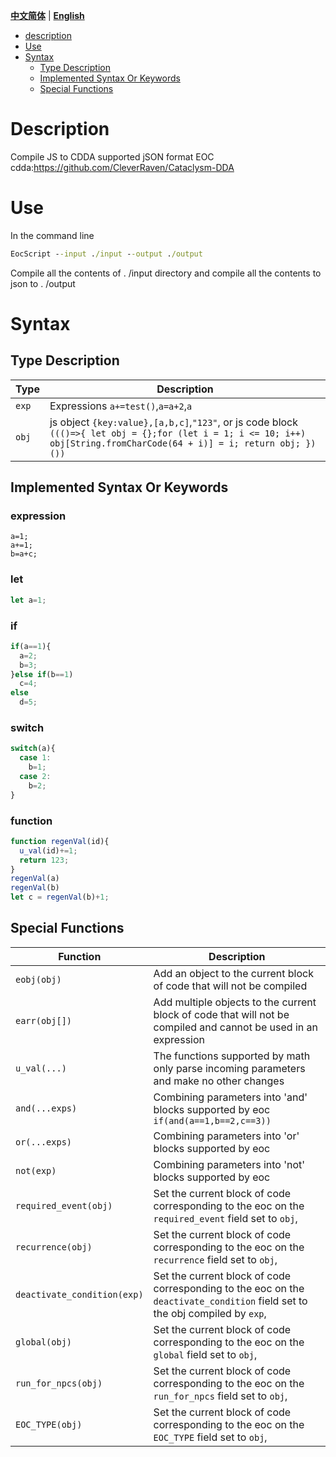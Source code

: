 
[**中文简体**](./README.md) | [**English**](./README_EN.md)


- [description](#Description)
- [Use](#Use)
- [Syntax](#syntax)
  - [Type Description](#type-description)
  - [Implemented Syntax Or Keywords](#implemented-syntax-or-keywords)
  - [Special Functions](#special-functions)

# Description
Compile JS to CDDA supported jSON format EOC  
cdda:https://github.com/CleverRaven/Cataclysm-DDA

# Use
In the command line
```bat
EocScript --input ./input --output ./output
```
Compile all the contents of . /input directory and compile all the contents to json to . /output

# Syntax
## Type Description
Type | Description
--- | ---
`exp` | Expressions `a+=test()`,`a=a+2`,`a`
`obj` | js object `{key:value},[a,b,c]`,`"123"`, or js code block `((()=>{ let obj = {};for (let i = 1; i <= 10; i++) obj[String.fromCharCode(64 + i)] = i; return obj; })())`

## Implemented Syntax Or Keywords
### expression
```
a=1;
a+=1;
b=a+c;
```
### let
```js
let a=1;
```
### if
```js
if(a==1){
  a=2;
  b=3;
}else if(b==1)
  c=4;
else
  d=5;
```
### switch
```js
switch(a){
  case 1:
    b=1;
  case 2:
    b=2;
}
```
### function
```js
function regenVal(id){
  u_val(id)+=1;
  return 123;
}
regenVal(a)
regenVal(b)
let c = regenVal(b)+1;
```

## Special Functions
Function | Description
--- | ---
`eobj(obj)`                 |Add an object to the current block of code that will not be compiled
`earr(obj[])`               |Add multiple objects to the current block of code that will not be compiled and cannot be used in an expression
`u_val(...)`                |The functions supported by math only parse incoming parameters and make no other changes
`and(...exps)`              |Combining parameters into 'and' blocks supported by eoc `if(and(a==1,b==2,c==3))`
`or(...exps)`               |Combining parameters into 'or' blocks supported by eoc
`not(exp)`                  |Combining parameters into 'not' blocks supported by eoc
`required_event(obj)`       |Set the current block of code corresponding to the eoc on the `required_event` field set to `obj`,
`recurrence(obj)`           |Set the current block of code corresponding to the eoc on the `recurrence` field set to `obj`,
`deactivate_condition(exp)` |Set the current block of code corresponding to the eoc on the `deactivate_condition` field set to the obj compiled by `exp`,
`global(obj)`               |Set the current block of code corresponding to the eoc on the `global` field set to `obj`,
`run_for_npcs(obj)`         |Set the current block of code corresponding to the eoc on the `run_for_npcs` field set to `obj`,
`EOC_TYPE(obj)`             |Set the current block of code corresponding to the eoc on the `EOC_TYPE` field set to `obj`,
